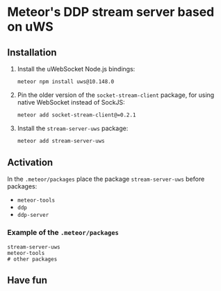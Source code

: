 # Meteor's DDP stream server based on uWS

## Installation

1. Install the uWebSocket Node.js bindings:

    ```bash
    meteor npm install uws@10.148.0
    ```
    
2. Pin the older version of the `socket-stream-client` package,
for using native WebSocket instead of SockJS:

    ```bash
    meteor add socket-stream-client@=0.2.1
    ```

3. Install the `stream-server-uws` package:

    ```bash
    meteor add stream-server-uws
    ```

## Activation

In the `.meteor/packages` place the package `stream-server-uws` before packages:

* `meteor-tools`
* `ddp`
* `ddp-server`

### Example of the `.meteor/packages`

```
stream-server-uws
meteor-tools
# other packages
```

## Have fun

